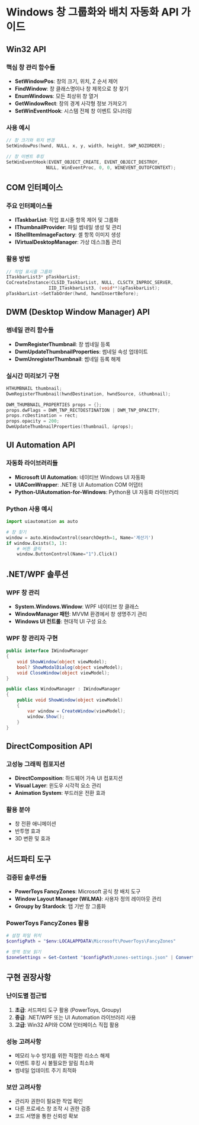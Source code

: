 # Windows 창 그룹화와 배치 자동화 API 가이드

## Win32 API

### 핵심 창 관리 함수들
- **SetWindowPos**: 창의 크기, 위치, Z 순서 제어
- **FindWindow**: 창 클래스명이나 창 제목으로 창 찾기
- **EnumWindows**: 모든 최상위 창 열거
- **GetWindowRect**: 창의 경계 사각형 정보 가져오기
- **SetWinEventHook**: 시스템 전체 창 이벤트 모니터링

### 사용 예시
```cpp
// 창 크기와 위치 변경
SetWindowPos(hwnd, NULL, x, y, width, height, SWP_NOZORDER);

// 창 이벤트 후킹
SetWinEventHook(EVENT_OBJECT_CREATE, EVENT_OBJECT_DESTROY, 
               NULL, WinEventProc, 0, 0, WINEVENT_OUTOFCONTEXT);
```

## COM 인터페이스

### 주요 인터페이스들
- **ITaskbarList**: 작업 표시줄 항목 제어 및 그룹화
- **IThumbnailProvider**: 파일 썸네일 생성 및 관리
- **IShellItemImageFactory**: 셸 항목 이미지 생성
- **IVirtualDesktopManager**: 가상 데스크톱 관리

### 활용 방법
```cpp
// 작업 표시줄 그룹화
ITaskbarList3* pTaskbarList;
CoCreateInstance(CLSID_TaskbarList, NULL, CLSCTX_INPROC_SERVER, 
                IID_ITaskbarList3, (void**)&pTaskbarList);
pTaskbarList->SetTabOrder(hwnd, hwndInsertBefore);
```

## DWM (Desktop Window Manager) API

### 썸네일 관리 함수들
- **DwmRegisterThumbnail**: 창 썸네일 등록
- **DwmUpdateThumbnailProperties**: 썸네일 속성 업데이트
- **DwmUnregisterThumbnail**: 썸네일 등록 해제

### 실시간 미리보기 구현
```cpp
HTHUMBNAIL thumbnail;
DwmRegisterThumbnail(hwndDestination, hwndSource, &thumbnail);

DWM_THUMBNAIL_PROPERTIES props = {};
props.dwFlags = DWM_TNP_RECTDESTINATION | DWM_TNP_OPACITY;
props.rcDestination = rect;
props.opacity = 200;
DwmUpdateThumbnailProperties(thumbnail, &props);
```

## UI Automation API

### 자동화 라이브러리들
- **Microsoft UI Automation**: 네이티브 Windows UI 자동화
- **UIAComWrapper**: .NET용 UI Automation COM 어댑터
- **Python-UIAutomation-for-Windows**: Python용 UI 자동화 라이브러리

### Python 사용 예시
```python
import uiautomation as auto

# 창 찾기
window = auto.WindowControl(searchDepth=1, Name='계산기')
if window.Exists(3, 1):
    # 버튼 클릭
    window.ButtonControl(Name="1").Click()
```

## .NET/WPF 솔루션

### WPF 창 관리
- **System.Windows.Window**: WPF 네이티브 창 클래스
- **WindowManager 패턴**: MVVM 환경에서 창 생명주기 관리
- **Windows UI 컨트롤**: 현대적 UI 구성 요소

### WPF 창 관리자 구현
```csharp
public interface IWindowManager
{
    void ShowWindow(object viewModel);
    bool? ShowModalDialog(object viewModel);
    void CloseWindow(object viewModel);
}

public class WindowManager : IWindowManager
{
    public void ShowWindow(object viewModel)
    {
        var window = CreateWindow(viewModel);
        window.Show();
    }
}
```

## DirectComposition API

### 고성능 그래픽 컴포지션
- **DirectComposition**: 하드웨어 가속 UI 컴포지션
- **Visual Layer**: 윈도우 시각적 요소 관리
- **Animation System**: 부드러운 전환 효과

### 활용 분야
- 창 전환 애니메이션
- 반투명 효과
- 3D 변환 및 효과

## 서드파티 도구

### 검증된 솔루션들
- **PowerToys FancyZones**: Microsoft 공식 창 배치 도구
- **Window Layout Manager (WiLMA)**: 사용자 정의 레이아웃 관리
- **Groupy by Stardock**: 탭 기반 창 그룹화

### PowerToys FancyZones 활용
```powershell
# 설정 파일 위치
$configPath = "$env:LOCALAPPDATA\Microsoft\PowerToys\FancyZones"

# 영역 정보 읽기
$zoneSettings = Get-Content "$configPath\zones-settings.json" | ConvertFrom-Json
```

## 구현 권장사항

### 난이도별 접근법
1. **초급**: 서드파티 도구 활용 (PowerToys, Groupy)
2. **중급**: .NET/WPF 또는 UI Automation 라이브러리 사용
3. **고급**: Win32 API와 COM 인터페이스 직접 활용

### 성능 고려사항
- 메모리 누수 방지를 위한 적절한 리소스 해제
- 이벤트 후킹 시 불필요한 알림 최소화
- 썸네일 업데이트 주기 최적화

### 보안 고려사항
- 관리자 권한이 필요한 작업 확인
- 다른 프로세스 창 조작 시 권한 검증
- 코드 서명을 통한 신뢰성 확보